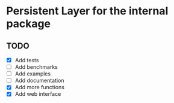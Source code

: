 # Persistent Layer for the internal package

## TODO

- [x] Add tests
- [ ] Add benchmarks
- [ ] Add examples
- [ ] Add documentation
- [x] Add more functions
- [x] Add web interface